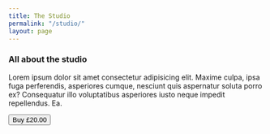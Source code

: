```yaml
---
title: The Studio
permalink: "/studio/"
layout: page
---
```


### All about the studio

 Lorem ipsum dolor sit amet consectetur adipisicing elit. Maxime culpa, ipsa fuga perferendis, asperiores cumque, nesciunt quis aspernatur soluta porro ex? Consequatur illo voluptatibus asperiores iusto neque impedit repellendus. Ea.


<button class="snipcart-add-item add-cart" data-item-name="Speedy Wunderground VOL. 6 Compilation LP" data-item-id="Y6" data-item-weight="1" data-item-image="/uploads/SWY5DIG-PACKSHOT.jpeg" data-item-url="https://www.speedywunderground.com/studio" data-item-price="20" data-item-file-guid="">Buy £20.00
</button>